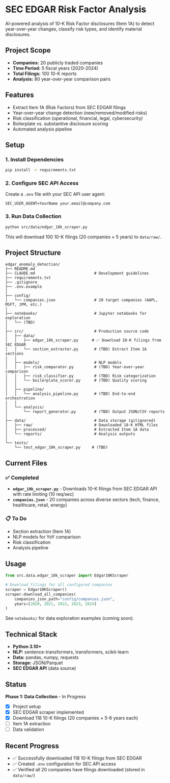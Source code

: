 # SEC EDGAR Risk Factor Analysis

AI-powered analysis of 10-K Risk Factor disclosures (Item 1A) to detect year-over-year changes, classify risk types, and identify material disclosures.

## Project Scope
- **Companies:** 20 publicly traded companies
- **Time Period:** 5 fiscal years (2020-2024)
- **Total Filings:** 100 10-K reports
- **Analysis:** 80 year-over-year comparison pairs

## Features
- Extract Item 1A (Risk Factors) from SEC EDGAR filings
- Year-over-year change detection (new/removed/modified risks)
- Risk classification (operational, financial, legal, cybersecurity)
- Boilerplate vs. substantive disclosure scoring
- Automated analysis pipeline

## Setup

### 1. Install Dependencies
```bash
pip install -r requirements.txt
```

### 2. Configure SEC API Access
Create a `.env` file with your SEC API user agent:
```
SEC_USER_AGENT=YourName your.email@company.com
```

### 3. Run Data Collection
```bash
python src/data/edgar_10k_scraper.py
```

This will download 100 10-K filings (20 companies × 5 years) to `data/raw/`.

## Project Structure
```
edgar_anomaly_detection/
├── README.md
├── CLAUDE.md                          # Development guidelines
├── requirements.txt
├── .gitignore
├── .env.example
│
├── config/
│   └── companies.json                 # 20 target companies (AAPL, MSFT, JPM, etc.)
│
├── notebooks/                         # Jupyter notebooks for exploration
│   └── (TBD)
│
├── src/                               # Production source code
│   ├── data/
│   │   ├── edgar_10k_scraper.py      # ✅ Download 10-K filings from SEC EDGAR
│   │   └── section_extractor.py       # (TBD) Extract Item 1A sections
│   │
│   ├── models/                        # NLP models
│   │   ├── risk_comparator.py         # (TBD) Year-over-year comparison
│   │   ├── risk_classifier.py         # (TBD) Risk categorization
│   │   └── boilerplate_scorer.py      # (TBD) Quality scoring
│   │
│   ├── pipeline/
│   │   └── analysis_pipeline.py       # (TBD) End-to-end orchestration
│   │
│   └── analysis/
│       └── report_generator.py        # (TBD) Output JSON/CSV reports
│
├── data/                              # Data storage (gitignored)
│   ├── raw/                           # Downloaded 10-K HTML files
│   ├── processed/                     # Extracted Item 1A data
│   └── reports/                       # Analysis outputs
│
└── tests/
    └── test_edgar_10k_scraper.py     # (TBD)
```

## Current Files

### ✅ Completed
- **`edgar_10k_scraper.py`** - Downloads 10-K filings from SEC EDGAR API with rate limiting (10 req/sec)
- **`companies.json`** - 20 companies across diverse sectors (tech, finance, healthcare, retail, energy)

### 📋 To Do
- Section extraction (Item 1A)
- NLP models for YoY comparison
- Risk classification
- Analysis pipeline

## Usage
```python
from src.data.edgar_10k_scraper import Edgar10KScraper

# Download filings for all configured companies
scraper = Edgar10KScraper()
scraper.download_all_companies(
    companies_json_path="config/companies.json",
    years=[2020, 2021, 2022, 2023, 2024]
)
```

See `notebooks/` for data exploration examples (coming soon).

## Technical Stack
- **Python 3.10+**
- **NLP:** sentence-transformers, transformers, scikit-learn
- **Data:** pandas, numpy, requests
- **Storage:** JSON/Parquet
- **SEC EDGAR API** (data source)

## Status
**Phase 1: Data Collection** - In Progress
- [x] Project setup
- [x] SEC EDGAR scraper implemented
- [x] Download 118 10-K filings (20 companies × 5-6 years each)
- [ ] Item 1A extraction
- [ ] Data validation

## Recent Progress
- ✅ Successfully downloaded 118 10-K filings from SEC EDGAR
- ✅ Created `.env` configuration for SEC API access
- ✅ Verified all 20 companies have filings downloaded (stored in `data/raw/`)
